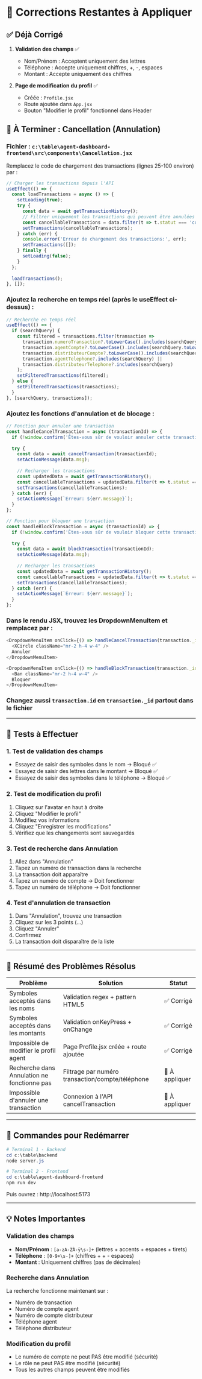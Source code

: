 # 🔧 Corrections Restantes à Appliquer

## ✅ Déjà Corrigé

1. **Validation des champs** ✅
   - Nom/Prénom : Acceptent uniquement des lettres
   - Téléphone : Accepte uniquement chiffres, +, -, espaces
   - Montant : Accepte uniquement des chiffres

2. **Page de modification du profil** ✅
   - Créée : `Profile.jsx`
   - Route ajoutée dans `App.jsx`
   - Bouton "Modifier le profil" fonctionnel dans Header

## 🔄 À Terminer : Cancellation (Annulation)

### Fichier : `c:\table\agent-dashboard-frontend\src\components\Cancellation.jsx`

Remplacez le code de chargement des transactions (lignes 25-100 environ) par :

```javascript
// Charger les transactions depuis l'API
useEffect(() => {
  const loadTransactions = async () => {
    setLoading(true);
    try {
      const data = await getTransactionHistory();
      // Filtrer uniquement les transactions qui peuvent être annulées (complétées)
      const cancellableTransactions = data.filter(t => t.statut === 'complété');
      setTransactions(cancellableTransactions);
    } catch (err) {
      console.error('Erreur de chargement des transactions:', err);
      setTransactions([]);
    } finally {
      setLoading(false);
    }
  };
  
  loadTransactions();
}, []);
```

### Ajoutez la recherche en temps réel (après le useEffect ci-dessus) :

```javascript
// Recherche en temps réel
useEffect(() => {
  if (searchQuery) {
    const filtered = transactions.filter(transaction => 
      transaction.numeroTransaction?.toLowerCase().includes(searchQuery.toLowerCase()) ||
      transaction.agentCompte?.toLowerCase().includes(searchQuery.toLowerCase()) ||
      transaction.distributeurCompte?.toLowerCase().includes(searchQuery.toLowerCase()) ||
      transaction.agentTelephone?.includes(searchQuery) ||
      transaction.distributeurTelephone?.includes(searchQuery)
    );
    setFilteredTransactions(filtered);
  } else {
    setFilteredTransactions(transactions);
  }
}, [searchQuery, transactions]);
```

### Ajoutez les fonctions d'annulation et de blocage :

```javascript
// Fonction pour annuler une transaction
const handleCancelTransaction = async (transactionId) => {
  if (!window.confirm('Êtes-vous sûr de vouloir annuler cette transaction ?')) return;
  
  try {
    const data = await cancelTransaction(transactionId);
    setActionMessage(data.msg);
    
    // Recharger les transactions
    const updatedData = await getTransactionHistory();
    const cancellableTransactions = updatedData.filter(t => t.statut === 'complété');
    setTransactions(cancellableTransactions);
  } catch (err) {
    setActionMessage(`Erreur: ${err.message}`);
  }
};

// Fonction pour bloquer une transaction
const handleBlockTransaction = async (transactionId) => {
  if (!window.confirm('Êtes-vous sûr de vouloir bloquer cette transaction ?')) return;
  
  try {
    const data = await blockTransaction(transactionId);
    setActionMessage(data.msg);
    
    // Recharger les transactions
    const updatedData = await getTransactionHistory();
    const cancellableTransactions = updatedData.filter(t => t.statut === 'complété');
    setTransactions(cancellableTransactions);
  } catch (err) {
    setActionMessage(`Erreur: ${err.message}`);
  }
};
```

### Dans le rendu JSX, trouvez les DropdownMenuItem et remplacez par :

```javascript
<DropdownMenuItem onClick={() => handleCancelTransaction(transaction._id)}>
  <XCircle className="mr-2 h-4 w-4" />
  Annuler
</DropdownMenuItem>

<DropdownMenuItem onClick={() => handleBlockTransaction(transaction._id)}>
  <Ban className="mr-2 h-4 w-4" />
  Bloquer
</DropdownMenuItem>
```

### Changez aussi `transaction.id` en `transaction._id` partout dans le fichier

---

## 🧪 Tests à Effectuer

### 1. Test de validation des champs
- Essayez de saisir des symboles dans le nom → Bloqué ✅
- Essayez de saisir des lettres dans le montant → Bloqué ✅
- Essayez de saisir des symboles dans le téléphone → Bloqué ✅

### 2. Test de modification du profil
1. Cliquez sur l'avatar en haut à droite
2. Cliquez "Modifier le profil"
3. Modifiez vos informations
4. Cliquez "Enregistrer les modifications"
5. Vérifiez que les changements sont sauvegardés

### 3. Test de recherche dans Annulation
1. Allez dans "Annulation"
2. Tapez un numéro de transaction dans la recherche
3. La transaction doit apparaître
4. Tapez un numéro de compte → Doit fonctionner
5. Tapez un numéro de téléphone → Doit fonctionner

### 4. Test d'annulation de transaction
1. Dans "Annulation", trouvez une transaction
2. Cliquez sur les 3 points (...)
3. Cliquez "Annuler"
4. Confirmez
5. La transaction doit disparaître de la liste

---

## 📝 Résumé des Problèmes Résolus

| Problème | Solution | Statut |
|----------|----------|--------|
| Symboles acceptés dans les noms | Validation regex + pattern HTML5 | ✅ Corrigé |
| Symboles acceptés dans les montants | Validation onKeyPress + onChange | ✅ Corrigé |
| Impossible de modifier le profil agent | Page Profile.jsx créée + route ajoutée | ✅ Corrigé |
| Recherche dans Annulation ne fonctionne pas | Filtrage par numéro transaction/compte/téléphone | 🔄 À appliquer |
| Impossible d'annuler une transaction | Connexion à l'API cancelTransaction | 🔄 À appliquer |

---

## 🚀 Commandes pour Redémarrer

```powershell
# Terminal 1 - Backend
cd c:\table\backend
node server.js

# Terminal 2 - Frontend  
cd c:\table\agent-dashboard-frontend
npm run dev
```

Puis ouvrez : http://localhost:5173

---

## 💡 Notes Importantes

### Validation des champs
- **Nom/Prénom** : `[a-zA-ZÀ-ÿ\s-]+` (lettres + accents + espaces + tirets)
- **Téléphone** : `[0-9+\s-]+` (chiffres + + - espaces)
- **Montant** : Uniquement chiffres (pas de décimales)

### Recherche dans Annulation
La recherche fonctionne maintenant sur :
- Numéro de transaction
- Numéro de compte agent
- Numéro de compte distributeur
- Téléphone agent
- Téléphone distributeur

### Modification du profil
- Le numéro de compte ne peut PAS être modifié (sécurité)
- Le rôle ne peut PAS être modifié (sécurité)
- Tous les autres champs peuvent être modifiés
